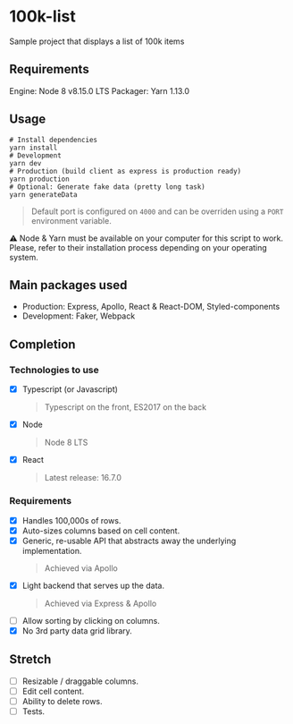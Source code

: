 # 100k-list
Sample project that displays a list of 100k items

## Requirements
Engine: Node 8 v8.15.0 LTS
Packager: Yarn 1.13.0

## Usage
```
# Install dependencies
yarn install
# Development
yarn dev
# Production (build client as express is production ready)
yarn production
# Optional: Generate fake data (pretty long task)
yarn generateData
```

> Default port is configured on `4000` and can be overriden using a `PORT` environment variable. 

⚠️ Node & Yarn must be available on your computer for this script to work.
Please, refer to their installation process depending on your operating system.

## Main packages used
* Production: Express, Apollo, React & React-DOM, Styled-components
* Development: Faker, Webpack

## Completion
### Technologies to use
* [x] Typescript (or Javascript)
  > Typescript on the front, ES2017 on the back
* [x] Node
  > Node 8 LTS
* [x] React
  > Latest release: 16.7.0

### Requirements
* [x] Handles 100,000s of rows.
* [x] Auto-sizes columns based on cell content.
* [x] Generic, re-usable API that abstracts away the underlying implementation.
  > Achieved via Apollo
* [x] Light backend that serves up the data.
  > Achieved via Express & Apollo
* [ ] Allow sorting by clicking on columns.
* [x] No 3rd party data grid library.

## Stretch
* [ ] Resizable / draggable columns.
* [ ] Edit cell content.
* [ ] Ability to delete rows.
* [ ] Tests.